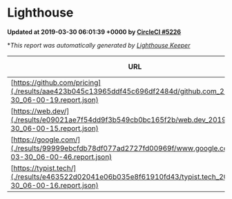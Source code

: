 
# Lighthouse

**Updated at 2019-03-30 06:01:39 +0000 by [CircleCI #5226](https://circleci.com/gh/ItinerisLtd/lighthouse-keeper-example/5226)**

**This report was automatically generated by [Lighthouse Keeper](https://github.com/itinerisltd/lighthouse-keeper)*

| URL | Performance | Accessibility | Best Practices | SEO | PWA | Updated At |
| --- | --- | --- | --- | --- | --- | --- |
| [https://github.com/pricing](./results/aae423b045c13965ddf45c696df2484d/github.com_2019-03-30_06-00-19.report.json) | 0.87 | 0.89 | 0.93 | 0.9 | 0.58 | 2019-03-30T06:00:19.889Z |
| [https://web.dev/](./results/e09021ae7f54dd9f3b549cb0bc165f2b/web.dev_2019-03-30_06-00-15.report.json) | 0.96 | 0.93 | 1 | 0.96 | 1 | 2019-03-30T06:00:15.113Z |
| [https://google.com/](./results/99999ebcfdb78df077ad2727fd00969f/www.google.com_2019-03-30_06-00-46.report.json) | 0.96 | 0.71 | 0.93 | 0.82 | 0.58 | 2019-03-30T06:00:46.999Z |
| [https://typist.tech/](./results/e463522d02041e06b035e8f61910fd43/typist.tech_2019-03-30_06-00-16.report.json) | 1 |  |  |  |  | 2019-03-30T06:00:16.428Z |

